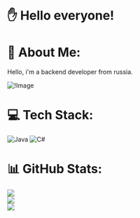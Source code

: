 # ✋ Hello everyone!

# 💫 About Me:
Hello, i'm a backend developer from russia.

![!Image](https://i.pinimg.com/originals/dc/05/f2/dc05f26f08b6f45fd9324138bb81e34d.gif)

# 💻 Tech Stack:
![Java](https://img.shields.io/badge/java-%23ED8B00.svg?style=for-the-badge&logo=openjdk&logoColor=white) ![C#](https://img.shields.io/badge/c%23-%23239120.svg?style=for-the-badge&logo=csharp&logoColor=white)
# 📊 GitHub Stats:
![](https://github-readme-stats.vercel.app/api?username=ytetetegg&theme=dark&hide_border=false&include_all_commits=true&count_private=false)<br/>
![](https://github-readme-streak-stats.herokuapp.com/?user=ytetetegg&theme=dark&hide_border=false)<br/>
![](https://github-readme-stats.vercel.app/api/top-langs/?username=ytetetegg&theme=dark&hide_border=false&include_all_commits=true&count_private=false&layout=compact)
